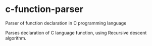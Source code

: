 # c-function-parser
Parser of function declaration in C programming language

Parses declaration of C language function, using Recursive descent algorithm.

